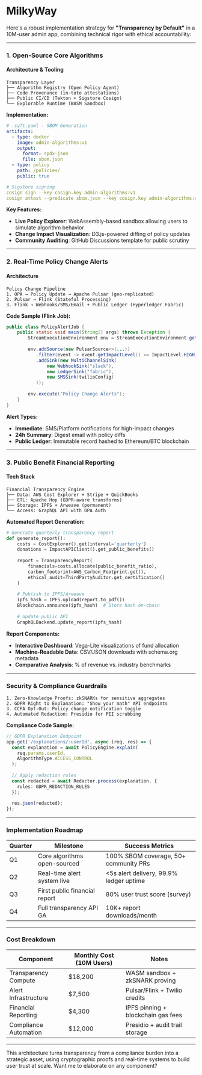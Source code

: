 # MilkyWay
Here's a robust implementation strategy for **"Transparency by Default"** in a 10M-user admin app, combining technical rigor with ethical accountability:

---

### **1. Open-Source Core Algorithms**
#### Architecture & Tooling
```plaintext
Transparency Layer
├── Algorithm Registry (Open Policy Agent)
├── Code Provenance (in-toto attestations)
├── Public CI/CD (Tekton + Sigstore Cosign)
└── Explorable Runtime (WASM Sandbox)
```

**Implementation:**
```yaml
# .syft.yaml - SBOM Generation
artifacts:
  - type: docker
    image: admin-algorithms:v1
    output:
      format: spdx-json
      file: sbom.json
  - type: policy
    path: /policies/
    public: true

# Sigstore signing
cosign sign --key cosign.key admin-algorithms:v1
cosign attest --predicate sbom.json --key cosign.key admin-algorithms:v1
```

**Key Features:**
- **Live Policy Explorer**: WebAssembly-based sandbox allowing users to simulate algorithm behavior
- **Change Impact Visualization**: D3.js-powered diffing of policy updates
- **Community Auditing**: GitHub Discussions template for public scrutiny

---

### **2. Real-Time Policy Change Alerts**
#### Architecture
```plaintext
Policy Change Pipeline
1. OPA → Policy Update → Apache Pulsar (geo-replicated)
2. Pulsar → Flink (Stateful Processing)
3. Flink → Webhooks/SMS/Email + Public Ledger (Hyperledger Fabric)
```

**Code Sample (Flink Job):**
```java
public class PolicyAlertJob {
    public static void main(String[] args) throws Exception {
        StreamExecutionEnvironment env = StreamExecutionEnvironment.getExecutionEnvironment();
        
        env.addSource(new PulsarSource<>(...))
           .filter(event -> event.getImpactLevel() >= ImpactLevel.HIGH)
           .addSink(new MultiChannelSink(
               new WebhookSink("slack"),
               new LedgerSink("fabric"),
               new SMSSink(twilioConfig)
           ));
        
        env.execute("Policy Change Alerts");
    }
}
```

**Alert Types:**
- **Immediate**: SMS/Platform notifications for high-impact changes
- **24h Summary**: Digest email with policy diffs
- **Public Ledger**: Immutable record hashed to Ethereum/BTC blockchain

---

### **3. Public Benefit Financial Reporting**
#### Tech Stack
```plaintext
Financial Transparency Engine
├── Data: AWS Cost Explorer + Stripe + QuickBooks
├── ETL: Apache Hop (GDPR-aware transforms)
├── Storage: IPFS + Arweave (permanent)
└── Access: GraphQL API with OPA Auth
```

**Automated Report Generation:**
```python
# Generate quarterly transparency report
def generate_report():
    costs = CostExplorer().get(interval='quarterly')
    donations = ImpactAPIClient().get_public_benefits()
    
    report = TransparencyReport(
        financials=costs.allocate(public_benefit_ratio),
        carbon_footprint=AWS_Carbon_Footprint.get(),
        ethical_audit=ThirdPartyAuditor.get_certification()
    )
    
    # Publish to IPFS/Arweave
    ipfs_hash = IPFS.upload(report.to_pdf())
    Blockchain.announce(ipfs_hash)  # Store hash on-chain
    
    # Update public API
    GraphQLBackend.update_report(ipfs_hash)
```

**Report Components:**
- **Interactive Dashboard**: Vega-Lite visualizations of fund allocation
- **Machine-Readable Data**: CSV/JSON downloads with schema.org metadata
- **Comparative Analysis**: % of revenue vs. industry benchmarks

---

### **Security & Compliance Guardrails**
```plaintext
1. Zero-Knowledge Proofs: zkSNARKs for sensitive aggregates
2. GDPR Right to Explanation: "Show your math" API endpoints
3. CCPA Opt-Out: Policy change notification toggle
4. Automated Redaction: Presidio for PII scrubbing
```

**Compliance Code Sample:**
```typescript
// GDPR Explanation Endpoint
app.get('/explanations/:userId', async (req, res) => {
  const explanation = await PolicyEngine.explain(
    req.params.userId, 
    AlgorithmType.ACCESS_CONTROL
  );
  
  // Apply redaction rules
  const redacted = await Redactor.process(explanation, {
    rules: GDPR_REDACTION_RULES
  });
  
  res.json(redacted);
});
```

---

### **Implementation Roadmap**

| **Quarter** | **Milestone**                          | **Success Metrics**                     |
|-------------|----------------------------------------|-----------------------------------------|
| Q1          | Core algorithms open-sourced           | 100% SBOM coverage, 50+ community PRs   |
| Q2          | Real-time alert system live            | <5s alert delivery, 99.9% ledger uptime |
| Q3          | First public financial report          | 80% user trust score (survey)           |
| Q4          | Full transparency API GA               | 10K+ report downloads/month             |

---

### **Cost Breakdown**
| Component               | Monthly Cost (10M Users) | Notes                                   |
|-------------------------|--------------------------|-----------------------------------------|
| Transparency Compute    | $18,200                 | WASM sandbox + zkSNARK proving          |
| Alert Infrastructure    | $7,500                  | Pulsar/Flink + Twilio credits           |
| Financial Reporting     | $4,300                  | IPFS pinning + blockchain gas fees      |
| Compliance Automation   | $12,000                | Presidio + audit trail storage          |

---

This architecture turns transparency from a compliance burden into a strategic asset, using cryptographic proofs and real-time systems to build user trust at scale. Want me to elaborate on any component?